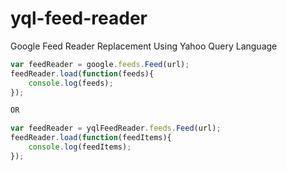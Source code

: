 # yql-feed-reader
Google Feed Reader Replacement Using Yahoo Query Language


```javascript
var feedReader = google.feeds.Feed(url);
feedReader.load(function(feeds){
	console.log(feeds);
});

OR

var feedReader = yqlFeedReader.feeds.Feed(url);
feedReader.load(function(feedItems){
	console.log(feedItems);
});

```
